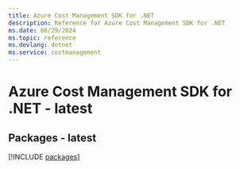 ```yaml
---
title: Azure Cost Management SDK for .NET
description: Reference for Azure Cost Management SDK for .NET
ms.date: 08/29/2024
ms.topic: reference
ms.devlang: dotnet
ms.service: costmanagement
---
```

# Azure Cost Management SDK for .NET - latest
## Packages - latest
[!INCLUDE [packages](cost-management-index.md)]